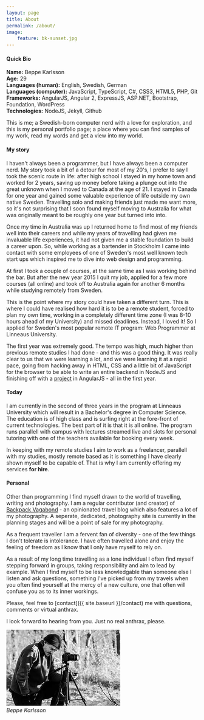 ```yaml
---
layout: page
title: About
permalink: /about/
image:
    feature: bk-sunset.jpg
---
```

#### Quick Bio
**Name:** Beppe Karlsson <br />
**Age:** 29 <br />
**Languages (human):** English, Swedish, German <br />
**Languages (computer):** JavaScript, TypeScript, C#, CSS3, HTML5, PHP, Git <br />
**Frameworks:** AngularJS, Angular 2, ExpressJS, ASP.NET, Bootstrap, Foundation, WordPress <br />
**Technologies:** NodeJS, Jekyll, Github <br />

This is me; a Swedish-born computer nerd with a love for exploration, and this is my personal portfolio page; a place where you can find samples of my work, read my words and get a view into my world.

#### My story

I haven't always been a programmer, but I have always been a computer nerd. My story took a bit of a detour for most of my 20's, I prefer to say I took the scenic route in life: after high school I stayed in my home town and worked for 2 years, saving up money before taking a plunge out into the great unknown when I moved to Canada at the age of 21. I stayed in Canada for one year and gained some valuable experience of life outside my own native Sweden. Travelling solo and making friends just made me want more, so it's not surprising that I soon found myself moving to Australia for what was originally meant to be roughly one year but turned into into.

Once my time in Australia was up I returned home to find most of my friends well into their careers and while my years of travelling had given me invaluable life experiences, it had not given me a stable foundation to build a career upon. So, while working as a bartender in Stockholm I came into contact with some employees of one of Sweden's most well known tech start ups which inspired me to dive into web design and programming.

At first I took a couple of courses, at the same time as I was working behind the bar. But after the new year 2015 I quit my job, applied for a few more courses (all online) and took off to Australia again for another 6 months while studying remotely from Sweden.

This is the point where my story could have taken a different turn. This is where I could have realised how hard it is to be a remote student, forced to plan my own time, working in a completely different time zone (I was 8-10 hours ahead of my University) and missed deadlines. Instead, I loved it! So I applied for Sweden's most popular remote IT program: Web Programmer at Linneaus University.

The first year was extremely good. The tempo was high, much higher than previous remote studies I had done - and this was a good thing. It was really clear to us that we were learning a lot, and we were learning it at a rapid pace, going from hacking away in HTML, CSS and a little bit of JavaScript for the browser to be able to write an entire backend in NodeJS and finishing off with a [project](https://shuttersnappy.com) in AngularJS - all in the first year.

#### Today

I am currently in the second of three years in the program at Linneaus University which will result in a Bachelor's degree in Computer Science. The education is of high class and is surfing right at the fore-front of current technologies. The best part of it is that it is all online. The program runs parallell with campus with lectures streamed live and slots for personal tutoring with one of the teachers available for booking every week.

In keeping with my remote studies I aim to work as a freelancer, parallell with my studies, mostly remote based as it is something I have clearly shown myself to be capable of. That is why I am currently offering my services **for hire**.

#### Personal

Other than programming I find myself drawn to the world of travelling, writing and photography. I am a regular contributor (and creator) of [Backpack Vagabond](http://www.backpackvagabond.com) - an opinionated travel blog which also features a lot of my photography. A seperate, dedicated, photography site is currently in the planning stages and will be a point of sale for my photography.

As a frequent traveller I am a fervent fan of diversity - one of the few things I don't tolerate is intolerance. I have often travelled alone and enjoy the feeling of freedom as I know that I only have myself to rely on.

As a result of my long time travelling as a lone individual I often find myself stepping forward in groups, taking responsibility and aim to lead by example. When I find myself to be less knowledgable than someone else I listen and ask questions, something I've picked up from my travels when you often find yourself at the mercy of a new culture, one that often will confuse you as to its inner workings.

Please, feel free to [contact]({{ site.baseurl }}/contact) me with questions, comments or virtual anthrax.

I look forward to hearing from you. Just no real anthrax, please.

![Beppe Karlsson](/img/photographer.jpg "Beppe Karlsson")
<br />*Beppe Karlsson*